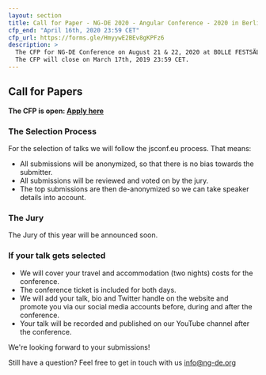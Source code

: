 ```yaml
---
layout: section
title: Call for Paper - NG-DE 2020 - Angular Conference - 2020 in Berlin
cfp_end: "April 16th, 2020 23:59 CET"
cfp_url: https://forms.gle/HmyywE2BEv8gKPFz6
description: >
  The CFP for NG-DE Conference on August 21 & 22, 2020 at BOLLE FESTSÄLE in Berlin is now open.
  The CFP will close on March 17th, 2019 23:59 CET.
---
```


## Call for Papers

**The CFP is open: [Apply here](https://forms.gle/HmyywE2BEv8gKPFz6)**

### The Selection Process

For the selection of talks we will follow the jsconf.eu process. That means:

- All submissions will be anonymized, so that there is no bias towards the submitter.
- All submissions will be reviewed and voted on by the jury.
- The top submissions are then de-anonymized so we can take speaker details into account.

### The Jury

The Jury of this year will be announced soon.

### If your talk gets selected

- We will cover your travel and accommodation (two nights) costs for the conference.
- The conference ticket is included for both days.
- We will add your talk, bio and Twitter handle on the website and promote you via our social media accounts before, during and after the conference.
- Your talk will be recorded and published on our YouTube channel after the conference.

We're looking forward to your submissions!

Still have a question?
Feel free to get in touch with us [info@ng-de.org](mailto:info@ng-de.org)

